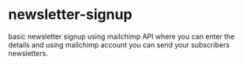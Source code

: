 # newsletter-signup
basic newsletter signup using mailchimp API where you  can enter the details and using mailchimp account you can send your subscribers newsletters.
